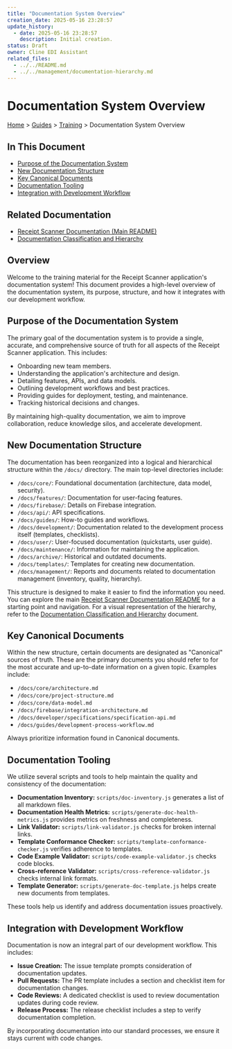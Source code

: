 ```yaml
---
title: "Documentation System Overview"
creation_date: 2025-05-16 23:28:57
update_history:
  - date: 2025-05-16 23:28:57
    description: Initial creation.
status: Draft
owner: Cline EDI Assistant
related_files:
  - ../../README.md
  - ../../management/documentation-hierarchy.md
---
```


# Documentation System Overview

[Home](/docs) > [Guides](/docs/guides) > [Training](./) > Documentation System Overview

## In This Document
- [Purpose of the Documentation System](#purpose-of-the-documentation-system)
- [New Documentation Structure](#new-documentation-structure)
- [Key Canonical Documents](#key-canonical-documents)
- [Documentation Tooling](#documentation-tooling)
- [Integration with Development Workflow](#integration-with-development-workflow)

## Related Documentation
- [Receipt Scanner Documentation (Main README)](../../README.md)
- [Documentation Classification and Hierarchy](../../management/documentation-hierarchy.md)

## Overview

Welcome to the training material for the Receipt Scanner application's documentation system! This document provides a high-level overview of the documentation system, its purpose, structure, and how it integrates with our development workflow.

## Purpose of the Documentation System

The primary goal of the documentation system is to provide a single, accurate, and comprehensive source of truth for all aspects of the Receipt Scanner application. This includes:

-   Onboarding new team members.
-   Understanding the application's architecture and design.
-   Detailing features, APIs, and data models.
-   Outlining development workflows and best practices.
-   Providing guides for deployment, testing, and maintenance.
-   Tracking historical decisions and changes.

By maintaining high-quality documentation, we aim to improve collaboration, reduce knowledge silos, and accelerate development.

## New Documentation Structure

The documentation has been reorganized into a logical and hierarchical structure within the `/docs/` directory. The main top-level directories include:

-   `/docs/core/`: Foundational documentation (architecture, data model, security).
-   `/docs/features/`: Documentation for user-facing features.
-   `/docs/firebase/`: Details on Firebase integration.
-   `/docs/api/`: API specifications.
-   `/docs/guides/`: How-to guides and workflows.
-   `/docs/development/`: Documentation related to the development process itself (templates, checklists).
-   `/docs/user/`: User-focused documentation (quickstarts, user guide).
-   `/docs/maintenance/`: Information for maintaining the application.
-   `/docs/archive/`: Historical and outdated documents.
-   `/docs/templates/`: Templates for creating new documentation.
-   `/docs/management/`: Reports and documents related to documentation management (inventory, quality, hierarchy).

This structure is designed to make it easier to find the information you need. You can explore the main [Receipt Scanner Documentation README](../../README.md) for a starting point and navigation. For a visual representation of the hierarchy, refer to the [Documentation Classification and Hierarchy](../../management/documentation-hierarchy.md) document.

## Key Canonical Documents

Within the new structure, certain documents are designated as "Canonical" sources of truth. These are the primary documents you should refer to for the most accurate and up-to-date information on a given topic. Examples include:

-   `/docs/core/architecture.md`
-   `/docs/core/project-structure.md`
-   `/docs/core/data-model.md`
-   `/docs/firebase/integration-architecture.md`
-   `/docs/developer/specifications/specification-api.md`
-   `/docs/guides/development-process-workflow.md`

Always prioritize information found in Canonical documents.

## Documentation Tooling

We utilize several scripts and tools to help maintain the quality and consistency of the documentation:

-   **Documentation Inventory:** `scripts/doc-inventory.js` generates a list of all markdown files.
-   **Documentation Health Metrics:** `scripts/generate-doc-health-metrics.js` provides metrics on freshness and completeness.
-   **Link Validator:** `scripts/link-validator.js` checks for broken internal links.
-   **Template Conformance Checker:** `scripts/template-conformance-checker.js` verifies adherence to templates.
-   **Code Example Validator:** `scripts/code-example-validator.js` checks code blocks.
-   **Cross-reference Validator:** `scripts/cross-reference-validator.js` checks internal link formats.
-   **Template Generator:** `scripts/generate-doc-template.js` helps create new documents from templates.

These tools help us identify and address documentation issues proactively.

## Integration with Development Workflow

Documentation is now an integral part of our development workflow. This includes:

-   **Issue Creation:** The issue template prompts consideration of documentation updates.
-   **Pull Requests:** The PR template includes a section and checklist item for documentation changes.
-   **Code Reviews:** A dedicated checklist is used to review documentation updates during code review.
-   **Release Process:** The release checklist includes a step to verify documentation completion.

By incorporating documentation into our standard processes, we ensure it stays current with code changes.
